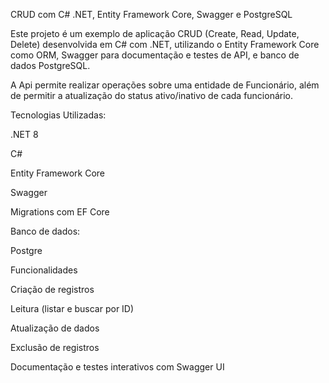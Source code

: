 CRUD com C# .NET, Entity Framework Core, Swagger e PostgreSQL

Este projeto é um exemplo de aplicação CRUD (Create, Read, Update, Delete) desenvolvida em C# com .NET, utilizando o Entity Framework Core como ORM, Swagger para documentação e testes de API, e banco de dados PostgreSQL.

A Api permite realizar operações sobre uma entidade de Funcionário, além de permitir a atualização do status ativo/inativo de cada funcionário.


Tecnologias Utilizadas:

.NET 8

C#

Entity Framework Core

Swagger

Migrations com EF Core


Banco de dados:

Postgre 


Funcionalidades

Criação de registros

Leitura (listar e buscar por ID)

Atualização de dados

Exclusão de registros

Documentação e testes interativos com Swagger UI
